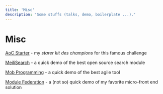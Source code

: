 ```yaml
---
title: 'Misc'
description: 'Some stuffs (talks, demo, boilerplate ...).'
---
```


# Misc

[AoC Starter](https://github.com/vvnsrzn/aoc-ts) - my *starer kit des champions* for this famous challenge

[MeiliSearch](https://github.com/vvnsrzn/meili101) - a quick demo of the best open source search module

[Mob Programming](https://github.com/vvnsrzn/mob101) - a quick demo of the best agile tool

[Module Federation](https://github.com/vvnsrzn/mfmf) - a (not so) quick demo of my favorite micro-front end solution